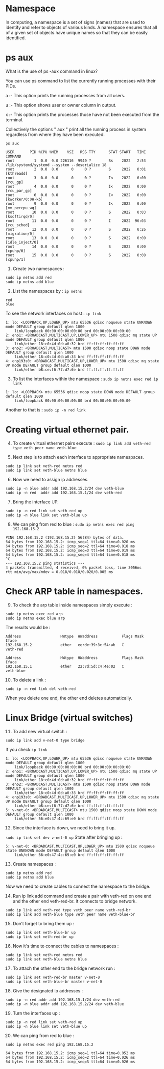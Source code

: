 # Namespace 

In computing, a namespace is a set of signs (names) that are used to identify and refer to objects of various kinds. 
A namespace ensures that all of a given set of objects have unique names so that they can be easily identified.

# ps aux 
What is the use of ps -aux command in linux?


You can use ps command to list the currently running processes with their PIDs.

a :- This option prints the running processes from all users.

u :- This option shows user or owner column in output.

x :- This option prints the processes those have not been executed from the terminal.

Collectively the options " aux " print all the running process in system regardless from where they have been executed.


```ps aux ```

```
USER       PID %CPU %MEM    VSZ   RSS TTY      STAT START   TIME COMMAND
root         1  0.0  0.0 226116  9940 ?        Ss    2022   2:53 /lib/systemd/systemd --system --deserialize 18
root         2  0.0  0.0      0     0 ?        S     2022   0:01 [kthreadd]
root         3  0.0  0.0      0     0 ?        I<    2022   0:00 [rcu_gp]
root         4  0.0  0.0      0     0 ?        I<    2022   0:00 [rcu_par_gp]
root         6  0.0  0.0      0     0 ?        I<    2022   0:00 [kworker/0:0H-kb]
root         9  0.0  0.0      0     0 ?        I<    2022   0:00 [mm_percpu_wq]
root        10  0.0  0.0      0     0 ?        S     2022   0:03 [ksoftirqd/0]
root        11  0.0  0.0      0     0 ?        I     2022  96:03 [rcu_sched]
root        12  0.0  0.0      0     0 ?        S     2022   0:26 [migration/0]
root        13  0.0  0.0      0     0 ?        S     2022   0:00 [idle_inject/0]
root        14  0.0  0.0      0     0 ?        S     2022   0:00 [cpuhp/0]
root        15  0.0  0.0      0     0 ?        S     2022   0:00 [cpuhp/1]
```

1. Create two namespaces : 
```
sudo ip netns add red
sudo ip netns add blue  
```

2. List the namespaces by : ```ip netns```
```
red  
blue 
```

To see the network interfaces on host :  ``` ip link ```

```
1: lo: <LOOPBACK,UP,LOWER_UP> mtu 65536 qdisc noqueue state UNKNOWN mode DEFAULT group default qlen 1000
    link/loopback 00:00:00:00:00:00 brd 00:00:00:00:00:00
2: eno1: <BROADCAST,MULTICAST,UP,LOWER_UP> mtu 1500 qdisc mq state UP mode DEFAULT group default qlen 1000
    link/ether 18:c0:4d:0d:a0:32 brd ff:ff:ff:ff:ff:ff
3: eno2: <BROADCAST,MULTICAST> mtu 1500 qdisc noop state DOWN mode DEFAULT group default qlen 1000
    link/ether 18:c0:4d:0d:a0:33 brd ff:ff:ff:ff:ff:ff
4: enp193s0: <BROADCAST,MULTICAST,UP,LOWER_UP> mtu 1500 qdisc mq state UP mode DEFAULT group default qlen 1000
    link/ether b8:ce:f6:77:d7:6e brd ff:ff:ff:ff:ff:ff
```

3. To list the interfaces within the namespace : ``` sudo ip netns exec red ip link ```

```
1: lo: <LOOPBACK> mtu 65536 qdisc noop state DOWN mode DEFAULT group default qlen 1000
    link/loopback 00:00:00:00:00:00 brd 00:00:00:00:00:00
```

Another to that is : ``` sudo ip -n red link ```

# Creating virtual ethernet pair. 

4. To create virtual ethernet pairs execute : 
``` sudo ip link add veth-red type veth peer name veth-blue ```

5. Next step is to attach each interface to appropriate namespaces. 

```
sudo ip link set veth-red netns red 
sudo ip link set veth-blue netns blue 
```

6. Now we need to assign ip addresses. 

```
sudo ip -n blue addr add 192.168.15.2/24 dev veth-blue
sudo ip -n red  addr add 192.168.15.1/24 dev veth-red
```

7. Bring the interface UP.

```
sudo ip -n red link set veth-red up
sudo ip -n blue link set veth-blue up
```

8. We can ping from red to blue :  ``` sudo ip netns exec red ping 192.168.15.2 ```

```
PING 192.168.15.2 (192.168.15.2) 56(84) bytes of data.
64 bytes from 192.168.15.2: icmp_seq=1 ttl=64 time=0.020 ms
64 bytes from 192.168.15.2: icmp_seq=2 ttl=64 time=0.018 ms
64 bytes from 192.168.15.2: icmp_seq=3 ttl=64 time=0.019 ms
64 bytes from 192.168.15.2: icmp_seq=4 ttl=64 time=0.018 ms
^C
--- 192.168.15.2 ping statistics ---
4 packets transmitted, 4 received, 0% packet loss, time 3056ms
rtt min/avg/max/mdev = 0.018/0.018/0.020/0.005 ms
```

# Check ARP table in namespaces. 

9. To check the arp table inside namespaces simply execute : 
```
sudo ip netns exec red arp
sudo ip netns exec blue arp
```

The results would be : 
```
Address                  HWtype  HWaddress           Flags Mask            Iface
192.168.15.2             ether   ee:de:39:8c:54:ab   C                     veth-red

Address                  HWtype  HWaddress           Flags Mask            Iface
192.168.15.1             ether   22:7d:5d:c4:4e:02   C                     veth-blue
```

10. To delete a link : 

```sudo ip -n red link del veth-red``` 

When you delete one end, the other end deletes automatically.

# Linux Bridge (virtual switches)

11. To add new virtual switch : 
```
sudo ip link add v-net-0 type bridge
```

If you check ``` ip link ```
```
1: lo: <LOOPBACK,UP,LOWER_UP> mtu 65536 qdisc noqueue state UNKNOWN mode DEFAULT group default qlen 1000
    link/loopback 00:00:00:00:00:00 brd 00:00:00:00:00:00
2: eno1: <BROADCAST,MULTICAST,UP,LOWER_UP> mtu 1500 qdisc mq state UP mode DEFAULT group default qlen 1000
    link/ether 18:c0:4d:0d:a0:32 brd ff:ff:ff:ff:ff:ff
3: eno2: <BROADCAST,MULTICAST> mtu 1500 qdisc noop state DOWN mode DEFAULT group default qlen 1000
    link/ether 18:c0:4d:0d:a0:33 brd ff:ff:ff:ff:ff:ff
4: enp193s0: <BROADCAST,MULTICAST,UP,LOWER_UP> mtu 1500 qdisc mq state UP mode DEFAULT group default qlen 1000
    link/ether b8:ce:f6:77:d7:6e brd ff:ff:ff:ff:ff:ff
5: v-net-0: <BROADCAST,MULTICAST> mtu 1500 qdisc noop state DOWN mode DEFAULT group default qlen 1000
    link/ether 56:e0:47:4c:69:e0 brd ff:ff:ff:ff:ff:ff
```

12. Since the interface is down, we need to bring it up. 

``` sudo ip link set dev v-net-0 up ```
State after bringing up : 
```
5: v-net-0: <BROADCAST,MULTICAST,UP,LOWER_UP> mtu 1500 qdisc noqueue state UNKNOWN mode DEFAULT group default qlen 1000
    link/ether 56:e0:47:4c:69:e0 brd ff:ff:ff:ff:ff:ff
```

13. Create namespaces : 
```
sudo ip netns add red
sudo ip netns add blue  
```

Now we need to create cables to connect the namespace to the bridge. 

14. Run ip link add command and create a pair with veth-red on one end and the other end veth-red-br. It connects to bridge network. 
```
sudo ip link add veth-red type veth peer name veth-red-br
sudo ip link add veth-blue type veth peer name veth-blue-br
```

15. Don't forget to bring them up : 
```
sudo ip link set veth-blue-br up
sudo ip link set veth-red-br up
```

16. Now it's time to connect the cables to namespaces : 
```
sudo ip link set veth-red netns red
sudo ip link set veth-blue netns blue
```

17. To attach the other end to the bridge network run : 
```
sudo ip link set veth-red-br master v-net-0
sudo ip link set veth-blue-br master v-net-0
```

18. Give the designated ip addresses : 

```
sudo ip -n red addr add 192.168.15.1/24 dev veth-red
sudo ip -n blue addr add 192.168.15.2/24 dev veth-blue
```

19. Turn the interfaces up : 
```
sudo ip -n red link set veth-red up
sudo ip -n blue link set veth-blue up
```

20. We can ping from red to blue :
```
sudo ip netns exec red ping 192.168.15.2 
```

```
64 bytes from 192.168.15.2: icmp_seq=1 ttl=64 time=0.052 ms
64 bytes from 192.168.15.2: icmp_seq=2 ttl=64 time=0.026 ms
64 bytes from 192.168.15.2: icmp_seq=3 ttl=64 time=0.026 ms
```
